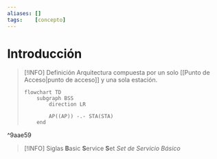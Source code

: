 ```yaml
---
aliases: []
tags:    [concepto]
---
```


# Introducción
> [!INFO] Definición
> Arquitectura compuesta por un solo [[Punto de Acceso|punto de acceso]] y una sola estación.
> ```mermaid
> flowchart TD
>     subgraph BSS
>         direction LR
>         
>         AP((AP)) -.- STA(STA)
>     end
> ```
^9aae59

> [!INFO] Siglas
> **B**asic **S**ervice **S**et
> *Set de Servicio Básico*

